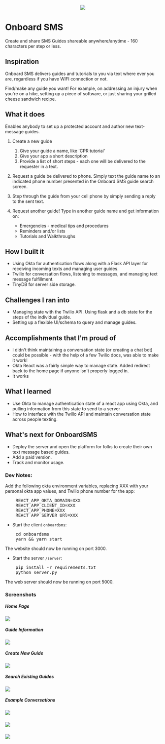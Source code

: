 <p align="center">
  <img src="./img/onboard_trans.png"/>
</p>

# Onboard SMS
Create and share SMS Guides shareable anywhere/anytime - 160 characters per step or less.

## Inspiration
Onboard SMS delivers guides and tutorials to you via text where ever you are,
regardless if you have WIFI connection or not.

Find/make any guide you want! For example, on addressing an injury when you're on a hike, setting up a piece of software, or just sharing your grilled cheese sandwich recipe.

## What it does
Enables anybody to set up a protected account and author new text-message guides.
1. Create a new guide
   1. Give your guide a name, like 'CPR tutorial'
   2. Give your app a short description
   3. Provide a list of short steps - each one will be delivered to the requester in a text.

2. Request a guide be delivered to phone. Simply text the guide name to an indicated phone number presented in the Onboard SMS guide search screen.

3. Step through the guide from your cell phone by simply sending a reply to the sent text.

4. Request another guide! Type in another guide name and get information on:
    * Emergencies - medical tips and procedures
    * Reminders and/or lists
    * Tutorials and Walkthroughs

## How I built it
* Using Okta for authentication flows along with a Flask API layer for receiving incoming texts and managing user guides. 
* Twilio for conversation flows, listening to messages, and managing text message fulfillment.
* TinyDB for server side storage.

## Challenges I ran into
* Managing state with the Twilio API. Using flask and a db state for the steps of the individual guide.
* Setting up a flexible UI/schema to query and manage guides.

## Accomplishments that I'm proud of
* I didn't think maintaining a conversation state (or creating a chat bot) could be possible - with the help of a few Twilio docs, was able to make it work!
* Okta React was a fairly simple way to manage state. Added redirect back to the home page if anyone isn't properly logged in. 
* It works

## What I learned
* Use Okta to manage authentication state of a react app using Okta, and pulling information from this state to send to a server
* How to interface with the Twilio API and maintain conversation state across people texting.

## What's next for OnboardSMS
* Deploy the server and open the platform for folks to create their own text message based guides.
* Add a paid version.
* Track and monitor usage.

### Dev Notes:
Add the following okta environment variables, replacing XXX with your personal okta app values, and Twilio phone number for the app:

<pre>
    REACT_APP_OKTA_DOMAIN=XXX
    REACT_APP_CLIENT_ID=XXX
    REACT_APP_PHONE=XXX
    REACT_APP_SERVER_URl=XXX
</pre>

* Start the client `onboardsms`:
<pre>
    cd onboardsms
    yarn && yarn start
</pre>
The website should now be running on port 3000.

* Start the server `/server`:
<pre>
    pip install -r requirements.txt
    python server.py
</pre>
The web server should now be running on port 5000.

### Screenshots

<p align="center">
<h5>Home Page</h5>
  <img src="./img/home_page.png"/>
<h5>Guide Information</h5>
  <img src="./img/guide_info.png"/>
<h5>Create New Guide</h5>
  <img src="./img/create_new_guide.png"/>
<h5>Search Existing Guides</h5>
  <img src="./img/search_guides.png"/>
<h5>Example Conversations</h5>
  <img src="./img/conv1.png"/>
<h5></h5>
  <img src="./img/conv2.png"/>
<h5></h5>
  <img src="./img/conv3.png"/>
</p>

